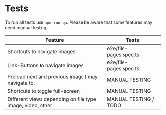 # Tests

To run all tests use `npm run qa`. Please be aware that some features may need manual testing.

| Feature                                                    | Tests                        |
|------------------------------------------------------------|------------------------------|
| Shortcuts to navigate images                               | e2e/file-pages.spec.ts       |
| Link-Buttons to navigate images                            | e2e/file-pages.spec.ts       |
| Preload next and previous image I may navigate to.         | MANUAL TESTING               |
| Shortcuts to toggle full-screen                            | MANUAL TESTING               |
| Different views depending on file type image, video, other | MANUAL TESTING / TODO        |
